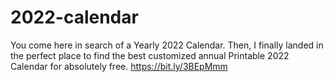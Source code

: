 # 2022-calendar
You come here in search of a Yearly 2022 Calendar. Then, I finally landed in the perfect place to find the best customized annual Printable 2022 Calendar for absolutely free. https://bit.ly/3BEpMmm
